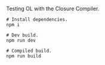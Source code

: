 Testing OL with the Closure Compiler.

```
# Install dependencies.
npm i

# Dev build.
npm run dev

# Compiled build.
npm run build
```
